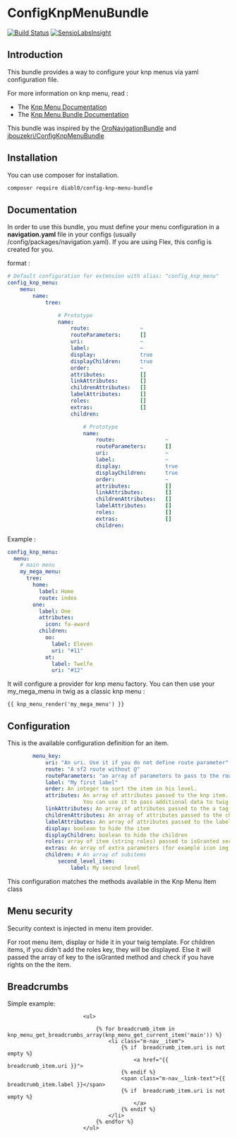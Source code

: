 ConfigKnpMenuBundle
===================

[![Build Status](https://travis-ci.org/jbouzekri/ConfigKnpMenuBundle.svg?branch=master)](https://travis-ci.org/jbouzekri/ConfigKnpMenuBundle)
[![SensioLabsInsight](https://insight.sensiolabs.com/projects/0ba3e2e6-4b91-4886-aa8d-4620eb243845/mini.png)](https://insight.sensiolabs.com/projects/0ba3e2e6-4b91-4886-aa8d-4620eb243845)

Introduction
------------

This bundle provides a way to configure your knp menus via yaml configuration file.

For more information on knp menu, read :
* The [Knp Menu Documentation](https://github.com/KnpLabs/KnpMenu/blob/master/README.markdown)
* The [Knp Menu Bundle Documentation](https://github.com/KnpLabs/KnpMenuBundle/blob/master/README.md)

This bundle was inspired by the [OroNavigationBundle](https://github.com/orocrm/platform/tree/master/src/Oro/Bundle/NavigationBundle) and [jbouzekri/ConfigKnpMenuBundle](https://github.com/jbouzekri/ConfigKnpMenuBundle)

Installation
------------

You can use composer for installation.

```bash
composer require diabl0/config-knp-menu-bundle
```

Documentation
-------------

In order to use this bundle, you must define your menu configuration in a **navigation.yaml** file in your configs (usually /config/packages/navigation.yaml). If you are using Flex, this config is created for you.

format :
``` yml
# Default configuration for extension with alias: "config_knp_menu"
config_knp_menu:
    menu:
        name:
            tree:

                # Prototype
                name:
                    route:                ~
                    routeParameters:      []
                    uri:                  ~
                    label:                ~
                    display:              true
                    displayChildren:      true
                    order:                ~
                    attributes:           []
                    linkAttributes:       []
                    childrenAttributes:   []
                    labelAttributes:      []
                    roles:                []
                    extras:               []
                    children:

                        # Prototype
                        name:
                            route:                ~
                            routeParameters:      []
                            uri:                  ~
                            label:                ~
                            display:              true
                            displayChildren:      true
                            order:                ~
                            attributes:           []
                            linkAttributes:       []
                            childrenAttributes:   []
                            labelAttributes:      []
                            roles:                []
                            extras:               []
                            children:

```

Example :
``` yml
config_knp_menu:
  menu:
    # main menu
    my_mega_menu:
      tree:
        home:
          label: Home
          route: index
        one:
          label: One
          attributes:
            icon: fa-award
          children:
            oo:
              label: Eleven
              uri: "#11"
            ot:
              label: Twelfe
              uri: "#12"

```

It will configure a provider for knp menu factory. You can then use your my_mega_menu in twig as a classic knp menu :

``` twig
{{ knp_menu_render('my_mega_menu') }}
```

Configuration
-------------

This is the available configuration definition for an item.

``` yml
        menu_key:
            uri: "An uri. Use it if you do not define route parameter"
            route: "A sf2 route without @"
            routeParameters: "an array of parameters to pass to the route"
            label: "My first label"
            order: An integer to sort the item in his level.
            attributes: An array of attributes passed to the knp item. 
                        You can use it to pass additional data to twig template like icons, styles etc.
            linkAttributes: An array of attributes passed to the a tag
            childrenAttributes: An array of attributes passed to the children block
            labelAttributes: An array of attributes passed to the label tag
            display: boolean to hide the item
            displayChildren: boolean to hide the children
            roles: array of item (string roles) passed to isGranted securityContext method to check if user has rights in menu items
            extras: An array of extra parameters (for example icon img, additional content etc.)
            children: # An array of subitems
                second_level_item:
                    label: My second level
```

This configuration matches the methods available in the Knp Menu Item class

Menu security
-------------

Security context is injected in menu item provider.

For root menu item, display or hide it in your twig template.
For children items, if you didn't add the roles key, they will be displayed.
Else it will passed the array of key to the isGranted method and check if you have rights on the the item.

Breadcrumbs
-----------

Simple example:
```twig
                        <ul>

                            {% for breadcrumb_item in knp_menu_get_breadcrumbs_array(knp_menu_get_current_item('main')) %}
                                <li class="m-nav__item">
                                    {% if  breadcrumb_item.uri is not empty %}
                                        <a href="{{ breadcrumb_item.uri }}">
                                    {% endif %}
                                    <span class="m-nav__link-text">{{ breadcrumb_item.label }}</span>
                                    {% if  breadcrumb_item.uri is not empty %}
                                        </a>
                                    {% endif %}
                                </li>
                            {% endfor %}
                        </ul>
```

